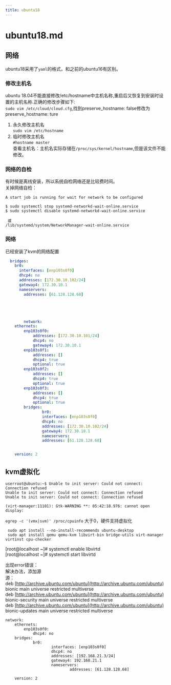 ```yaml
---
title: ubuntu18
---
```


# ubuntu18.md

## 网络

ubuntu18采用了`yaml`的格式，和之前的ubuntu16有区别。

### 修改主机名

ubuntu 18.04不能直接修改/etc/hostname中主机名称,重启后又恢复到安装时设置的主机名称.正确的修改步骤如下:  
`sudo vim /etc/cloud/cloud.cfg`,找到preserve\_hostname: false修改为preserve\_hostname: ture  
1. 永久修改主机名  
`sudo vim /etc/hostname`  
2. 临时修改主机名  
`#hostname master`  
查看主机名：主机名实际存储在`/proc/sys/kernel/hostname`,但是该文件不能修改。

### 网络的自检

有时候是离线安装，所以系统自检网络还是比较费时间。  
关掉网络自检：

```text
A start job is running for wait for network to be configured  

$ sudo systemctl stop systemd-networkd-wait-online.service
$ sudo systemctl disable systemd-networkd-wait-online.service

 或
/lib/systemd/system/NetworkManager-wait-online.service
```

### 网络

已经安装了kvm的网络配置

```yaml
  bridges:
    br0:
      interfaces: [enp103s0f0]
      dhcp4: no
      addresses: [172.30.10.102/24]
      gateway4: 172.30.10.1
      nameservers:
        addresses: [61.128.128.68]





        network:
    ethernets:
        enp103s0f0:
            addresses: [172.30.10.101/24]
            dhcp4: no
            gateway4: 172.30.10.1
        enp103s0f1:
            addresses: []
            dhcp4: true
            optional: true
        enp103s0f2:
            addresses: []
            dhcp4: true
            optional: true
        enp103s0f3:
            addresses: []
            dhcp4: true
            optional: true
        bridges:
                br0:
                interfaces: [enp103s0f0]
                dhcp4: no
                addresses: [172.30.10.102/24]
                gateway4: 172.30.10.1
                nameservers:
                addresses: [61.128.128.68]


    version: 2
```

## kvm虚拟化

```text
userroot@ubuntu:~$ Unable to init server: Could not connect: Connection refused
Unable to init server: Could not connect: Connection refused
Unable to init server: Could not connect: Connection refused

(virt-manager:11101): Gtk-WARNING **: 05:42:18.976: cannot open display:
```

`egrep -c '(vmx|svm)' /proc/cpuinfo` 大于0，硬件支持虚拟化

```text
 sudo apt install --no-install-recommends ubuntu-desktop
 sudo apt install qemu qemu-kvm libvirt-bin bridge-utils virt-manager virtinst cpu-checker
```

\[root@localhost ~\]\# systemctl enable libvirtd  
\[root@localhost ~\]\# systemctl start libvirtd

出现error错误：  
解决办法，添加源  
源：  
deb [http://archive.ubuntu.com/ubuntu](http://archive.ubuntu.com/ubuntu) bionic main universe restricted multiverse  
deb [http://archive.ubuntu.com/ubuntu](http://archive.ubuntu.com/ubuntu) bionic-security main universe restricted multiverse  
deb [http://archive.ubuntu.com/ubuntu](http://archive.ubuntu.com/ubuntu) bionic-updates main universe restricted multiverse

```text
network:
    ethernets:
        enp103s0f0:
            dhcp4: no
    bridges:
            br0:
                    interfaces: [enp103s0f0]
                    dhcp4: no
                    addresses: [192.168.21.3/24]
                    gateway4: 192.168.21.1
                    nameservers:
                            addresses: [61.128.128.68]

    version: 2
```

